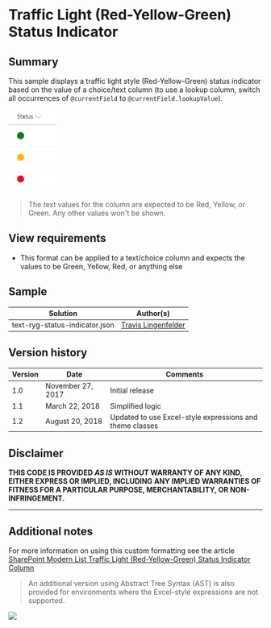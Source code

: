 # Traffic Light (Red-Yellow-Green) Status Indicator

## Summary
This sample displays a traffic light style (Red-Yellow-Green) status indicator based on the value of a choice/text column (to use a lookup column, switch all occurrences of `@currentField` to `@currentField.lookupValue`).

![screenshot of the sample](./assets/screenshot.png)

> The text values for the column are expected to be Red, Yellow, or Green. Any other values won't be shown.

## View requirements
- This format can be applied to a text/choice column and expects the values to be Green, Yellow, Red, or anything else

## Sample

Solution|Author(s)
--------|---------
text-ryg-status-indicator.json | [Travis Lingenfelder](https://github.com/Travis-Constellation)

## Version history

Version|Date|Comments
-------|----|--------
1.0|November 27, 2017|Initial release
1.1|March 22, 2018|Simplified logic
1.2|August 20, 2018|Updated to use Excel-style expressions and theme classes

## Disclaimer
**THIS CODE IS PROVIDED *AS IS* WITHOUT WARRANTY OF ANY KIND, EITHER EXPRESS OR IMPLIED, INCLUDING ANY IMPLIED WARRANTIES OF FITNESS FOR A PARTICULAR PURPOSE, MERCHANTABILITY, OR NON-INFRINGEMENT.**

---

## Additional notes

For more information on using this custom formatting see the article [SharePoint Modern List Traffic Light (Red-Yellow-Green) Status Indicator Column](http://www.constellationsolutions.com/how-to/sharepoint-modern-list-traffic-light-red-yellow-green-status-indicator-column/)

> An additional version using Abstract Tree Syntax (AST) is also provided for environments where the Excel-style expressions are not supported.

<img src="https://pnptelemetry.azurewebsites.net/list-formatting/column-samples/text-ryg-status-indicator" />
